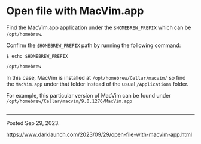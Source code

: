 # Open file with MacVim.app

Find the MacVim.app application under the `$HOMEBREW_PREFIX` which can be `/opt/homebrew`.

Confirm the `$HOMEBREW_PREFIX` path by running the following command:

```
$ echo $HOMEBREW_PREFIX
```

```
/opt/homebrew
```

In this case, MacVim is installed at `/opt/homebrew/Cellar/macvim/` so find the `MacVim.app` under that folder instead of the usual `/Applications` folder.

For example, this particular version of MacVim can be found under `/opt/homebrew/Cellar/macvim/9.0.1276/MacVim.app`

<img alt="" src="/img/uploads/2023-09/macvim.app-brew-location.png" />

---

Posted Sep 29, 2023.

https://www.darklaunch.com/2023/09/29/open-file-with-macvim-app.html